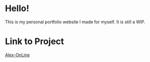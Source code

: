 # Hello!

This is my personal portfolio website I made for myself. It is still a WIP.


# Link to Project
[Alex-OnLine](https://alexvong.dev)





<!-- 
#### To DO:

* [ ] Add alt to images
* [ ] change footer h1 to h2
* [ ] change landing h1 intro voice to h2
 -->


